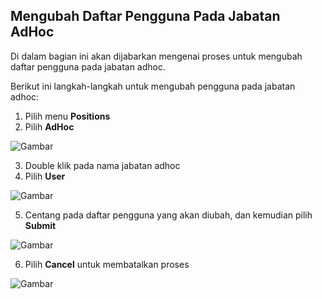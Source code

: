 ## **Mengubah Daftar Pengguna Pada Jabatan AdHoc**

Di dalam bagian ini akan dijabarkan mengenai proses untuk mengubah daftar pengguna pada jabatan adhoc.

Berikut ini langkah-langkah untuk mengubah pengguna pada jabatan adhoc:

1. Pilih menu **Positions**
2. Pilih **AdHoc**

![Gambar](_screenshot/.png/?sanitize=true)

3. Double klik pada nama jabatan adhoc
4. Pilih **User**

![Gambar](_screenshot/.png/?sanitize=true)

5. Centang pada daftar pengguna yang akan diubah, dan kemudian pilih **Submit**

![Gambar](_screenshot/.png/?sanitize=true)

6. Pilih **Cancel** untuk membatalkan proses

![Gambar](_screenshot/.png/?sanitize=true)
